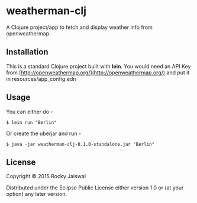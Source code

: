 # weatherman-clj

A Clojure project/app to fetch and display weather info from openweathermap.

## Installation

This is a standard Clojure project built with __lein__. You would need an API Key from [http://openweathermap.org/](http://openweathermap.org/) and put it in resources/app_config.edn

## Usage

You can either do -

    $ lein run "Berlin"

Or create the uberjar and run -

    $ java -jar weatherman-clj-0.1.0-standalone.jar "Berlin"

## License

Copyright © 2015 Rocky Jaiswal

Distributed under the Eclipse Public License either version 1.0 or (at
your option) any later version.
